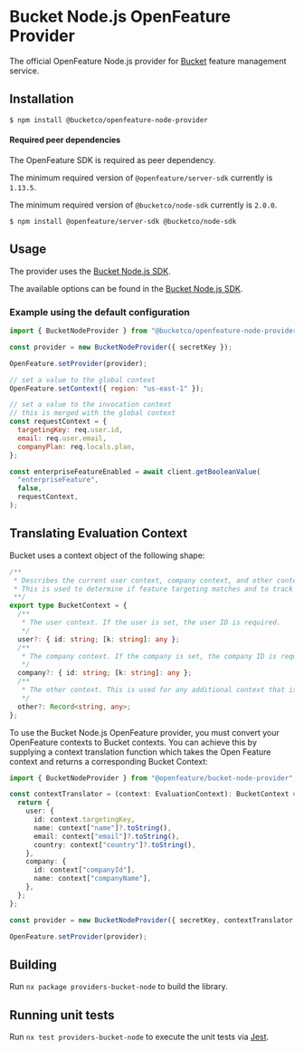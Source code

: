 # Bucket Node.js OpenFeature Provider

The official OpenFeature Node.js provider for [Bucket](https://bucket.co) feature management service.

## Installation

```
$ npm install @bucketco/openfeature-node-provider
```

#### Required peer dependencies

The OpenFeature SDK is required as peer dependency.

The minimum required version of `@openfeature/server-sdk` currently is `1.13.5`.

The minimum required version of `@bucketco/node-sdk` currently is `2.0.0`.

```
$ npm install @openfeature/server-sdk @bucketco/node-sdk
```

## Usage

The provider uses the [Bucket Node.js SDK](https://docs.bucket.co/quickstart/supported-languages-frameworks/node.js-sdk).

The available options can be found in the [Bucket Node.js SDK](https://github.com/bucketco/bucket-javascript-sdk/tree/main/packages/node-sdk#initialization-options).

### Example using the default configuration

```javascript
import { BucketNodeProvider } from "@bucketco/openfeature-node-provider";

const provider = new BucketNodeProvider({ secretKey });

OpenFeature.setProvider(provider);

// set a value to the global context
OpenFeature.setContext({ region: "us-east-1" });

// set a value to the invocation context
// this is merged with the global context
const requestContext = {
  targetingKey: req.user.id,
  email: req.user.email,
  companyPlan: req.locals.plan,
};

const enterpriseFeatureEnabled = await client.getBooleanValue(
  "enterpriseFeature",
  false,
  requestContext,
);
```

## Translating Evaluation Context

Bucket uses a context object of the following shape:

```ts
/**
 * Describes the current user context, company context, and other context.
 * This is used to determine if feature targeting matches and to track events.
 **/
export type BucketContext = {
  /**
   * The user context. If the user is set, the user ID is required.
   */
  user?: { id: string; [k: string]: any };
  /**
   * The company context. If the company is set, the company ID is required.
   */
  company?: { id: string; [k: string]: any };
  /**
   * The other context. This is used for any additional context that is not related to user or company.
   */
  other?: Record<string, any>;
};
```

To use the Bucket Node.js OpenFeature provider, you must convert your OpenFeature contexts to Bucket contexts.
You can achieve this by supplying a context translation function which takes the Open Feature context and returns
a corresponding Bucket Context:

```ts
import { BucketNodeProvider } from "@openfeature/bucket-node-provider";

const contextTranslator = (context: EvaluationContext): BucketContext => {
  return {
    user: {
      id: context.targetingKey,
      name: context["name"]?.toString(),
      email: context["email"]?.toString(),
      country: context["country"]?.toString(),
    },
    company: {
      id: context["companyId"],
      name: context["companyName"],
    },
  };
};

const provider = new BucketNodeProvider({ secretKey, contextTranslator });

OpenFeature.setProvider(provider);
```

## Building

Run `nx package providers-bucket-node` to build the library.

## Running unit tests

Run `nx test providers-bucket-node` to execute the unit tests via [Jest](https://jestjs.io).
